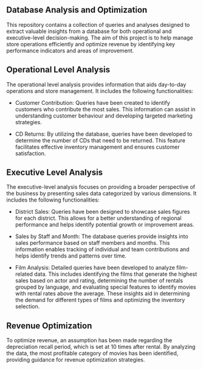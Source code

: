 ## Database Analysis and Optimization

This repository contains a collection of queries and analyses designed to extract valuable insights from a database for both operational and executive-level decision-making. The aim of this project is to help manage store operations efficiently and optimize revenue by identifying key performance indicators and areas of improvement.

## Operational Level Analysis
The operational level analysis provides information that aids day-to-day operations and store management. It includes the following functionalities:

- Customer Contribution: Queries have been created to identify customers who contribute the most sales. This information can assist in understanding customer behaviour and developing targeted marketing strategies.

- CD Returns: By utilizing the database, queries have been developed to determine the number of CDs that need to be returned. This feature facilitates effective inventory management and ensures customer satisfaction.

## Executive Level Analysis

The executive-level analysis focuses on providing a broader perspective of the business by presenting sales data categorized by various dimensions. It includes the following functionalities:

- District Sales: Queries have been designed to showcase sales figures for each district. This allows for a better understanding of regional performance and helps identify potential growth or improvement areas.

- Sales by Staff and Month: The database queries provide insights into sales performance based on staff members and months. This information enables tracking of individual and team contributions and helps identify trends and patterns over time.

- Film Analysis: Detailed queries have been developed to analyze film-related data. This includes identifying the films that generate the highest sales based on actor and rating, determining the number of rentals grouped by language, and evaluating special features to identify movies with rental rates above the average. These insights aid in determining the demand for different types of films and optimizing the inventory selection.

## Revenue Optimization
To optimize revenue, an assumption has been made regarding the depreciation recall period, which is set at 10 times after rental. By analyzing the data, the most profitable category of movies has been identified, providing guidance for revenue optimization strategies.









